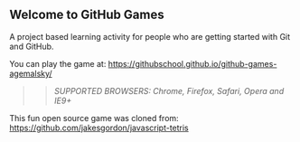 ## Welcome to GitHub Games

A project based learning activity for people who are getting started with Git and GitHub.

You can play the game at: https://githubschool.github.io/github-games-agemalsky/

>> _*SUPPORTED BROWSERS*: Chrome, Firefox, Safari, Opera and IE9+_

This fun open source game was cloned from: https://github.com/jakesgordon/javascript-tetris
